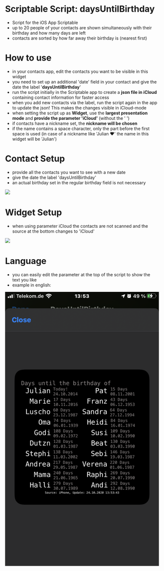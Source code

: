 # Scriptable Script: daysUntilBirthday
- Script for the iOS App Scriptable
- up to 20 people of your contacts are shown simultaneously with their birthday and how many days are left
- contacts are sorted by how far away their birthday is (nearest first)


# How to use
- in your contacts app, edit the contacts you want to be visible in this widget
- you need to set up an additional 'date' field in your contact and give the date the label '**daysUntilBirthday**'
- run the script initially in the Scriptable app to create a **json file in iCloud** containing contact information for faster access
- when you add new contacts via the label, run the script again in the app to update the json! This makes the changes visible in iCloud-mode
- when setting the script up as **Widget**, use the **largest presentation mode** and **provide the parameter 'iCloud'** (without the ' ')
- if contacts have a nickname set, the **nickname will be chosen**
- if the name contains a space character, only the part before the first space is used (in case of a nickname like 'Julian ❤️' the name in this widget will be 'Julian')


# Contact Setup
- provide all the contacts you want to see with a new date
- give the date the label 'daysUntilBirthday'
- an actual birthday set in the regular birthday field is not necessary



![](contactSetup.gif)

# Widget Setup
- when using parameter iCloud the contacts are not scanned and the source at the bottom changes to 'iCloud'


![](setupWidget.gif)

# Language
- you can easily edit the parameter at the top of the script to show the text you like
- example in english:



![](fullySetupWidget.PNG)